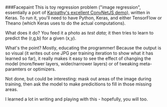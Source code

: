 ###Facepaint
This is toy regression problem ("image regression", essentially a port of [Karpathy's excellent ConvNetJS demo](http://cs.stanford.edu/people/karpathy/convnetjs/demo/image_regression.html)), written in Keras.  To run it, you'll need to have Python, Keras, and either TensorFlow or Theano (which Keras uses to do the actual computations).

What does it do?  You feed it a photo as *test data*; it then tries to learn to predict the (r,g,b) for a given (x,y).  

What's the point? Mostly, educating the programmer!  Because the output is so visual (it writes out one JPG per training iteration to show what it has learned so far), it really makes it easy to see the effect of changing the model (more/fewer layers, wider/narrower layers) or of tweaking meta-paramters or optimizers.  

Not done, but could be interesting: mask out areas of the image during training, then ask the model to make predicitions to fill in those missing areas.

I learned a lot in writing and playing with this - hopefully, you will too.

